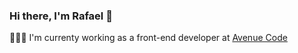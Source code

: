 ### Hi there, I'm Rafael 👋

👨🏻‍💻 I'm currenty working as a front-end developer at [Avenue Code](https://www.avenuecode.com/)
